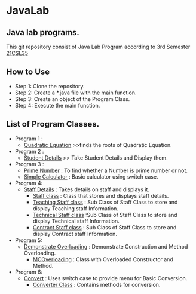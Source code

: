 # JavaLab

## Java lab programs.

This git repository consist of Java Lab Program according to 3rd Semester [21CSL35](https://vtu.ac.in/pdf/2021syll/cssyll.pdf)

## How to Use
 - Step 1: Clone the repository.
 - Step 2: Create a *.java file with the main function.
 - Step 3: Create an object of the Program Class.
 - Step 4: Execute the main function.

## List of Program Classes.

 - Program 1 : 
   - [Quadratic Equation](Quad.java) >>finds the roots of Quadratic Equation.
 - Program 2 :
   - [Student Details](StdDet.java) >> Take Student Details and Display them.
 - Program 3 : 
   - [Prime Number](PrmNum.java) : To find whether a Number is prime number or not.
   - [Simple Calculator](SimCal.java) : Basic calculator using switch case.
 - Program 4:
   - [Staff Details](StaffDet.java) : Takes details on staff and displays it.
     - [Staff class](Staff.java) : Class that stores and displays staff details.
     - [Teaching Staff class](TeachStf.java) : Sub Class of Staff Class to store and display Teaching staff Information.
     - [Technical Staff class](TechStf.java) :Sub Class of Staff Class to store and display Technical staff Information.
     - [Contract Staff class](CntrctStf.java) : Sub Class of Staff Class to store and display Contract staff Information.
 - Program 5:
   - [Demonstrate Overloading](DmMCOvrl.java) : Demonstrate Construction and Method Overloading.
     - [MCOverloading](MCOvrlding.java) : Class with Overloaded Constructor and Method.
 - Program 6:
   - [Convert](CnvrtInt.java) : Uses switch case to provide menu for Basic Conversion.
     - [Converter Class](Cnvrter.java) : Contains methods for conversion.